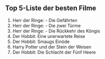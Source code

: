 ## Top 5-Liste der besten Filme
1. Herr der Ringe: - Die Gefährten
2. Herr der Ringe: - Die zwei Türme
3. Herr der Ringe: - Die Rückkehr des Köngis
4. Der Hobbit: Eine unerwartete Reise
5. Der Hobbit: Smaugs Einöde
6. Harry Potter und der Stein der Weisen
7. Der Hobbit: Die Schlacht der Fünf Heere
